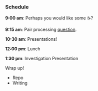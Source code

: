 ### Schedule

**9:00 am**: Perhaps you would like some :coffee:?

**9:15 am**: Pair processing [question](pair.md).

**10:30 am**: Presentations!

**12:00 pm**: Lunch

**1:30 pm**: Investigation Presentation


Wrap up!

 * Repo
 * Writing
